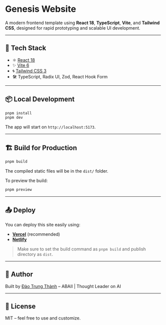 # Genesis Website

A modern frontend template using **React 18**, **TypeScript**, **Vite**, and **Tailwind CSS**, designed for rapid prototyping and scalable UI development.

---

## 🚀 Tech Stack

- ⚛️ [React 18](https://reactjs.org/)
- ✨ [Vite 6](https://vitejs.dev/)
- 🌀 [Tailwind CSS 3](https://tailwindcss.com/)
- 🛠️ TypeScript, Radix UI, Zod, React Hook Form

---

## 📦 Local Development

```bash
pnpm install
pnpm dev
```

The app will start on `http://localhost:5173`.

---

## 🏗 Build for Production

```bash
pnpm build
```

The compiled static files will be in the `dist/` folder.

To preview the build:

```bash
pnpm preview
```

---

## 📤 Deploy

You can deploy this site easily using:

- **[Vercel](https://vercel.com/)** (recommended)
- **[Netlify](https://www.netlify.com/)**

> Make sure to set the build command as `pnpm build` and publish directory as `dist`.

---

## 👤 Author

Built by [Đào Trung Thành](https://github.com/thanh-abaii) – ABAII | Thought Leader on AI

---

## 📄 License

MIT – feel free to use and customize.
